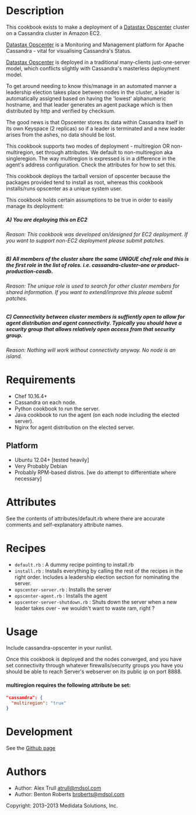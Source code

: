 Description
===========

This cookbook exists to make a deployment of a [Datastax Opscenter][1] cluster on a Cassandra cluster in Amazon EC2.

[Datastax Opscenter][1] is a Monitoring and Management platform for Apache Cassandra - vital for visualising Cassandra's Status.

[Datastax Opscenter][1] is deployed in a traditional many-clients just-one-server model, which conflicts slightly with Cassandra's masterless deployment model.

To get around needing to know this/manage in an automated manner a leadership election takes place between nodes in the cluster, a leader is automatically assigned based on having the 'lowest' alphanumeric hostname, and that leader generates an agent package which is then distributed by http and verified by checksum.

The good news is that Opscenter stores its data within Cassandra itself in its own Keyspace (2 replicas) so if a leader is terminated and a new leader arises from the ashes, no data should be lost.

This cookbook supports two modes of deployment - multiregion OR non-multiregion, set through attributes. We default to non-multiregion aka singleregion. The way multiregion is expressed is in a difference in the agent's address configuration. Check the attributes for how to set this.

This cookbook deploys the tarball version of opscenter because the packages provided tend to install as root, whereas this cookbook installs/runs opscenter as a unique system user.

This cookbook holds certain assumptions to be true in order to easily manage its deployment:

##### A) You are deploying this on EC2
###### Reason: This cookbook was developed on/designed for EC2 deployment. If you want to support non-EC2 deployment please submit patches.

##### B) All members of the cluster share the same UNIQUE chef role and this is the first role in the list of roles. i.e. cassandra-cluster-one or product-production-casdb.
###### Reason: The unique role is used to search for other cluster members for shared information. If you want to extend/improve this please submit patches.

##### C) Connectivity between cluster members is suffiently open to allow for agent distribution and agent connectivity. Typically you should have a security group that allows relatively open access from that security group.
###### Reason: Nothing will work without connectivity anyway. No node is an island.

[1]: http://www.datastax.com/what-we-offer/products-services/datastax-opscenter

Requirements
============
* Chef 10.16.4+
* Cassandra on each node.
* Python cookbook to run the server.
* Java cookbook to run the agent (on each node including the elected server).
* Nginx for agent distribution on the elected server.

## Platform

* Ubuntu 12.04+ [tested heavily]
* Very Probably Debian
* Probably RPM-based distros. [we do attempt to differentiate where necessary]

Attributes
==========

See the contents of attributes/default.rb where there are accurate comments and self-explanatory attribute names.

Recipes
=======

* `default.rb` : A dummy recipe pointing to install.rb
* `install.rb` : Installs everything by calling the rest of the recipes in the right order. Includes a leadership election section for nominating the server.
* `opscenter-server.rb` : Installs the server
* `opscenter-agent.rb` : Installs the agent
* `opscenter-server-shutdown.rb` : Shuts down the server when a new leader takes over - we wouldn't want to waste ram, right ?

Usage
=====

Include cassandra-opscenter in your runlist.

Once this cookbook is deployed and the nodes converged, and you have set connectivity through whatever firewalls/security groups you have you should be able to reach Server's webserver on its public ip on port 8888.

#### multiregion requires the following attribute be set:

```JSON
"cassandra": {
  "multiregion": "true"
}
```

Development
===========

See the [Github page][2]

[2]: https://github.com/mdsol/cassandra_opscenter_cookbook

Authors
=======

* Author: Alex Trull <atrull@mdsol.com>
* Author: Benton Roberts <broberts@mdsol.com>

Copyright: 2013–2013 Medidata Solutions, Inc.
